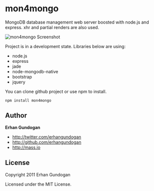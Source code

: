 mon4mongo
==========
MongoDB database management web server boosted with node.js and express. xhr and partial renders are also used.

![mon4mongo Screenshot](http://s3-eu-west-1.amazonaws.com/mass-io/github/mon4mongo-ss.png)

Project is in a development state. Libraries below are using:

+ node.js
+ express
+ jade
+ node-mongodb-native
+ bootstrap
+ jquery

You can clone github project or use npm to install.

`npm install mon4mongo`

Author
------

**Erhan Gundogan**

+ http://twitter.com/erhangundogan
+ http://github.com/erhangundogan
+ http://mass.io


License
---------------------

Copyright 2011 Erhan Gundogan

Licensed under the MIT License.

